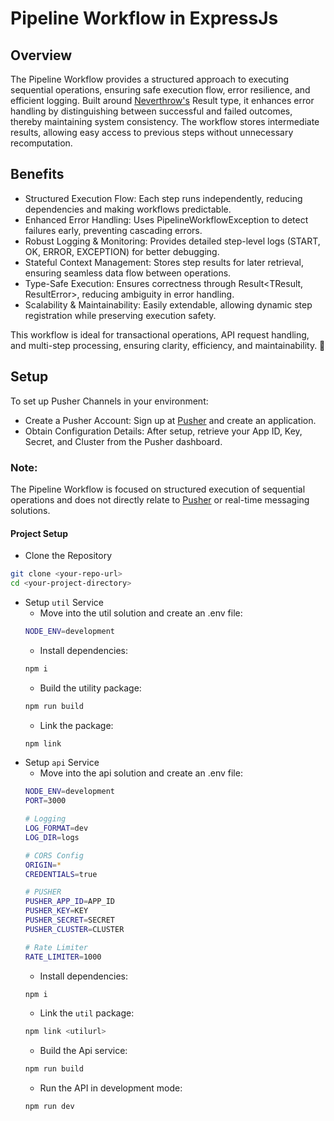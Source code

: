 # Pipeline Workflow in ExpressJs

## Overview
The Pipeline Workflow provides a structured approach to executing sequential operations, ensuring safe execution flow, error resilience, and efficient logging. Built around [Neverthrow's](https://www.npmjs.com/package/neverthrow) Result type, it enhances error handling by distinguishing between successful and failed outcomes, thereby maintaining system consistency. The workflow stores intermediate results, allowing easy access to previous steps without unnecessary recomputation.

## Benefits
- Structured Execution Flow: Each step runs independently, reducing dependencies and making workflows predictable.
- Enhanced Error Handling: Uses PipelineWorkflowException to detect failures early, preventing cascading errors.
- Robust Logging & Monitoring: Provides detailed step-level logs (START, OK, ERROR, EXCEPTION) for better debugging.
- Stateful Context Management: Stores step results for later retrieval, ensuring seamless data flow between operations.
- Type-Safe Execution: Ensures correctness through Result<TResult, ResultError>, reducing ambiguity in error handling.
- Scalability & Maintainability: Easily extendable, allowing dynamic step registration while preserving execution safety.

This workflow is ideal for transactional operations, API request handling, and multi-step processing, ensuring clarity, efficiency, and maintainability. 🚀

## Setup
To set up Pusher Channels in your environment:
- Create a Pusher Account: Sign up at [Pusher](https://pusher.com/) and create an application.
- Obtain Configuration Details: After setup, retrieve your App ID, Key, Secret, and Cluster from the Pusher dashboard.

### Note: 
The Pipeline Workflow is focused on structured execution of sequential operations and does not directly relate to [Pusher](https://pusher.com/) or real-time messaging solutions.

#### Project Setup
- Clone the Repository
```bash
git clone <your-repo-url>
cd <your-project-directory>
``` 
- Setup `util` Service
    - Move into the util solution and create an .env file:
    ```bash
    NODE_ENV=development
    ```
    - Install dependencies:
    ```bash
    npm i
    ```
    - Build the utility package:
    ```bash
    npm run build
    ```
    - Link the package:
    ```bash
    npm link
    ```
- Setup `api` Service
    - Move into the api solution and create an .env file:
    ```bash
    NODE_ENV=development
    PORT=3000

    # Logging
    LOG_FORMAT=dev
    LOG_DIR=logs

    # CORS Config
    ORIGIN=*
    CREDENTIALS=true

    # PUSHER
    PUSHER_APP_ID=APP_ID
    PUSHER_KEY=KEY
    PUSHER_SECRET=SECRET
    PUSHER_CLUSTER=CLUSTER

    # Rate Limiter
    RATE_LIMITER=1000
    ```
    - Install dependencies:
    ```bash
    npm i
    ```
    - Link the `util` package:
    ```bash
    npm link <utilurl>
    ```
    - Build the Api service:
    ```bash
    npm run build
    ```
    - Run the API in development mode:
    ```bash
    npm run dev
    ```